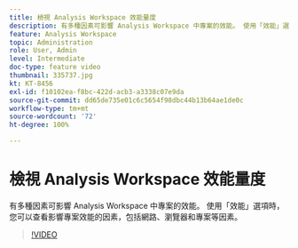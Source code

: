 ```yaml
---
title: 檢視 Analysis Workspace 效能量度
description: 有多種因素可影響 Analysis Workspace 中專案的效能。 使用「效能」選項時，您可以查看影響專案效能的因素，包括網路、瀏覽器和專案等因素。
feature: Analysis Workspace
topic: Administration
role: User, Admin
level: Intermediate
doc-type: feature video
thumbnail: 335737.jpg
kt: KT-8456
exl-id: f10102ea-f8bc-422d-acb3-a3338c07e9da
source-git-commit: dd65de735e01c6c5654f98dbc44b13b64ae1de0c
workflow-type: tm+mt
source-wordcount: '72'
ht-degree: 100%

---
```


# 檢視 Analysis Workspace 效能量度

有多種因素可影響 Analysis Workspace 中專案的效能。 使用「效能」選項時，您可以查看影響專案效能的因素，包括網路、瀏覽器和專案等因素。


>[!VIDEO](https://video.tv.adobe.com/v/335737/?quality=12&learn=on)
